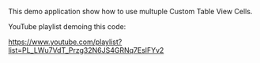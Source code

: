 This demo application show how to use multuple Custom Table View Cells.

YouTube playlist demoing this code:

https://www.youtube.com/playlist?list=PL_LWu7VdT_Przg32N6JS4GRNq7EslFYv2
